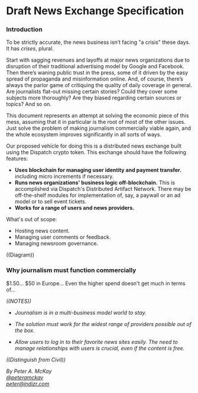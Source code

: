 # Draft News Exchange Specification

### Introduction

To be strictly accurate, the news business isn’t facing "a crisis" these days. It has <em>crises</em>, plural.

Start with sagging revenues and layoffs at major news organizations due to disruption of their traditional advertising model by Google and Facebook. Then there’s waning public trust in the press, some of it driven by the easy spread of propaganda and misinformation online. And, of course, there’s always the parlor game of critiquing the quality of daily coverage in general. Are journalists flat-out missing certain stories? Could they cover some subjects more thoroughly? Are they biased regarding certain sources or topics? And so on.

This document represents an attempt at solving the economic piece of this mess, assuming that it in particular is the root of most of the other issues. Just solve the problem of making journalism commercially viable again, and the whole ecosystem improves significantly in all sorts of ways. 

Our proposed vehicle for doing this is a distributed news exchange built using the Dispatch crypto token. This exchange should have the following features: 

- <strong>Uses blockchain for managing user identity and payment transfer.</strong> including micro increments if necessary.
- <strong>Runs news organizations' business logic off-blockchain.</strong> This is accomplished via Dispatch's Distributed Artifact Network. There may be off-the-shelf modules for implementation of, say, a paywall or an ad model or to sell event tickets.
- <strong>Works for a range of users and news providers.</strong> 

What's out of scope: 

- Hosting news content.
- Managing user comments or feedback.
- Managing newsroom governance.





((Diagram))








### Why journalism must function commercially

$1.50...
$50 in Europe...
Even the higher spend doesn't get much in terms of...

<em>
((NOTES))


- Journalism is in a multi-business model world to stay.

- The solution must work for the widest range of providers possible out of the box. 

- Allow users to log in to their favorite news sites easily. The need to manage relationships with users is crucial, even if the content is free.

((Distinguish from Civil))



<em>By Peter A. McKay   
<a href="https://twitter.com/peteramckay">@peteramckay</a>    
<a href="mailto:peter@indizr.com">peter@indizr.com</a></em>   
